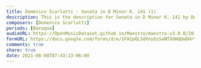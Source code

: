 ```yaml
---
title: Domenico Scarlatti - Sonata in D Minor K. 141 (1)
description: This is the description for Sonata in D Minor K. 141 by Domenico Scarlatti
composers: [Domenico Scarlatti]
periods: [Baroque]
audioURL: https://OpenMusicDataset.github.io/Maestro/maestro-v3.0.0/2018/MIDI-Unprocessed_Recital9-11_MID--AUDIO_09_R1_2018_wav--6.midi
formURL: https://docs.google.com/forms/d/e/1FAIpQLSdXnybsSwNTXdHQQwDHrYwnRvSUbOUcxBaPeM0CkH0YKh9lMA/viewform
comments: true
share: true
date: 2021-08-08T07:43:13-06:00
---
```

